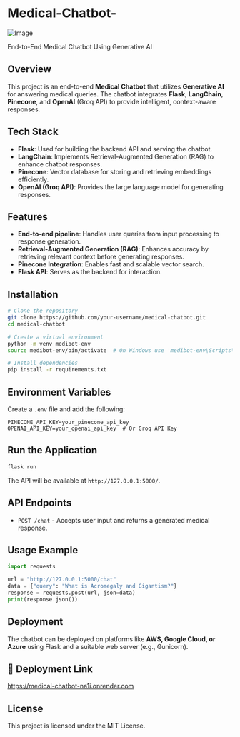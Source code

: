 # Medical-Chatbot-
![Image](https://github.com/user-attachments/assets/0cb3c6c5-9497-4385-8fd9-4ecc6bd82e33)

End-to-End Medical Chatbot Using Generative AI

## Overview
This project is an end-to-end **Medical Chatbot** that utilizes **Generative AI** for answering medical queries. The chatbot integrates **Flask**, **LangChain**, **Pinecone**, and **OpenAI** (Groq API) to provide intelligent, context-aware responses.

## Tech Stack
- **Flask**: Used for building the backend API and serving the chatbot.
- **LangChain**: Implements Retrieval-Augmented Generation (RAG) to enhance chatbot responses.
- **Pinecone**: Vector database for storing and retrieving embeddings efficiently.
- **OpenAI (Groq API)**: Provides the large language model for generating responses.

## Features
- **End-to-end pipeline**: Handles user queries from input processing to response generation.
- **Retrieval-Augmented Generation (RAG)**: Enhances accuracy by retrieving relevant context before generating responses.
- **Pinecone Integration**: Enables fast and scalable vector search.
- **Flask API**: Serves as the backend for interaction.

## Installation
```bash
# Clone the repository
git clone https://github.com/your-username/medical-chatbot.git
cd medical-chatbot

# Create a virtual environment
python -m venv medibot-env
source medibot-env/bin/activate  # On Windows use 'medibot-env\Scripts\activate'

# Install dependencies
pip install -r requirements.txt
```

## Environment Variables
Create a `.env` file and add the following:
```
PINECONE_API_KEY=your_pinecone_api_key
OPENAI_API_KEY=your_openai_api_key  # Or Groq API Key
```

## Run the Application
```bash
flask run
```
The API will be available at `http://127.0.0.1:5000/`.

## API Endpoints
- `POST /chat` - Accepts user input and returns a generated medical response.

## Usage Example
```python
import requests

url = "http://127.0.0.1:5000/chat"
data = {"query": "What is Acromegaly and Gigantism?"}
response = requests.post(url, json=data)
print(response.json())
```

## Deployment
The chatbot can be deployed on platforms like **AWS, Google Cloud, or Azure** using Flask and a suitable web server (e.g., Gunicorn).
## 🚀 Deployment Link
https://medical-chatbot-na1i.onrender.com

## License
This project is licensed under the MIT License.

